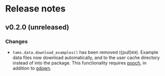 # Release notes

## v0.2.0 (unreleased)

### Changes

- `tams.data.download_examples()` has been removed ({pull}`69`).
  Example data files now download automatically,
  and to the user cache directory instead of into the package.
  This functionality requires [pooch](https://www.fatiando.org/pooch/), in addition to [gdown](https://github.com/wkentaro/gdown).
